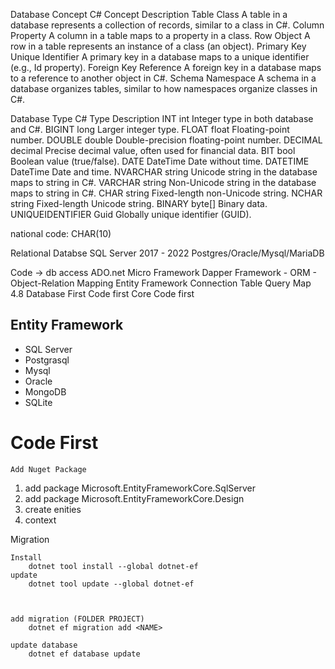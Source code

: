﻿Database Concept		C# Concept			Description
Table					Class				A table in a database represents a collection of records, similar to a class in C#.
Column					Property			A column in a table maps to a property in a class.
Row						Object				A row in a table represents an instance of a class (an object).
Primary Key				Unique Identifier	A primary key in a database maps to a unique identifier (e.g., Id property).
Foreign Key				Reference			A foreign key in a database maps to a reference to another object in C#.
Schema					Namespace			A schema in a database organizes tables, similar to how namespaces organize classes in C#.


Database Type	C# Type		Description
INT				int			Integer type in both database and C#.
BIGINT			long		Larger integer type.
FLOAT			float		Floating-point number.
DOUBLE			double		Double-precision floating-point number.
DECIMAL			decimal		Precise decimal value, often used for financial data.
BIT				bool		Boolean value (true/false).
DATE			DateTime	Date without time.
DATETIME		DateTime	Date and time.
NVARCHAR		string		Unicode string in the database maps to string in C#.
VARCHAR			string		Non-Unicode string in the database maps to string in C#.
CHAR			string		Fixed-length non-Unicode string.
NCHAR			string		Fixed-length Unicode string.
BINARY			byte[]		Binary data.
UNIQUEIDENTIFIER	Guid	Globally unique identifier (GUID).


national code:	CHAR(10)

Relational Databse
	SQL Server 2017 - 2022
		Postgres/Oracle/Mysql/MariaDB


Code -> db access
	ADO.net
	Micro Framework
		Dapper
	Framework - ORM - Object-Relation Mapping
		Entity Framework
			Connection
			Table
			Query
			Map
		4.8
			Database First
			Code first
		Core
			Code first

	

## Entity Framework
  - SQL Server
  - Postgrasql
  - Mysql
  - Oracle
  - MongoDB
  - SQLite


# Code First
	Add Nuget Package


1. add package Microsoft.EntityFrameworkCore.SqlServer
1. add package Microsoft.EntityFrameworkCore.Design
2. create enities
3. context


Migration
	
	Install
		dotnet tool install --global dotnet-ef
	update
		dotnet tool update --global dotnet-ef



	add migration (FOLDER PROJECT)
		dotnet ef migration add <NAME>

	update database
		dotnet ef database update